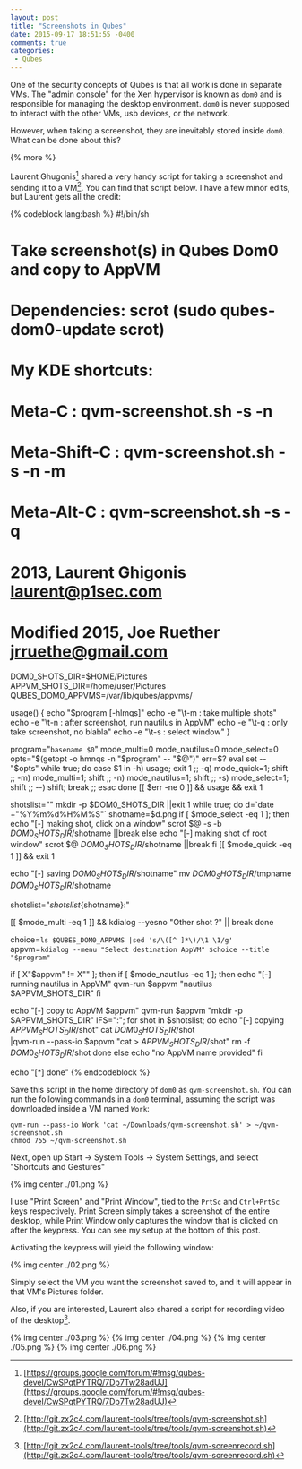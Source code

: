 ```yaml
---
layout: post
title: "Screenshots in Qubes"
date: 2015-09-17 18:51:55 -0400
comments: true
categories: 
 - Qubes
---
```


One of the security concepts of Qubes is that all work is done in separate VMs. The "admin console" for the Xen hypervisor is known as `dom0` and is responsible for managing the desktop environment. `dom0` is never supposed to interact with the other VMs, usb devices, or the network.

However, when taking a screenshot, they are inevitably stored inside `dom0`. What can be done about this?

{% more %}

Laurent Ghugonis[^1] shared a very handy script for taking a screenshot and sending it to a VM[^2]. You can find that script below. I have a few minor edits, but Laurent gets all the credit:

{% codeblock lang:bash %}
#!/bin/sh

# Take screenshot(s) in Qubes Dom0 and copy to AppVM
# Dependencies: scrot (sudo qubes-dom0-update scrot)
# My KDE shortcuts:
# Meta-C       : qvm-screenshot.sh -s -n
# Meta-Shift-C : qvm-screenshot.sh -s -n -m
# Meta-Alt-C   : qvm-screenshot.sh -s -q
# 2013, Laurent Ghigonis <laurent@p1sec.com>

# Modified 2015, Joe Ruether <jrruethe@gmail.com>

DOM0_SHOTS_DIR=$HOME/Pictures
APPVM_SHOTS_DIR=/home/user/Pictures
QUBES_DOM0_APPVMS=/var/lib/qubes/appvms/

usage() {
   echo "$program [-hlmqs]"
   echo -e "\t-m : take multiple shots"
   echo -e "\t-n : after screenshot, run nautilus in AppVM"
   echo -e "\t-q : only take screenshot, no blabla"
   echo -e "\t-s : select window"
}

program="`basename $0`"
mode_multi=0
mode_nautilus=0
mode_select=0
opts="$(getopt -o hmnqs -n "$program" -- "$@")"
err=$?
eval set -- "$opts"
while true; do case $1 in
   -h) usage; exit 1 ;;
   -q) mode_quick=1; shift ;;
   -m) mode_multi=1; shift ;;
   -n) mode_nautilus=1; shift ;;
   -s) mode_select=1; shift ;;
   --) shift; break ;;
esac done
[[ $err -ne 0 ]] && usage && exit 1

shotslist=""
mkdir -p $DOM0_SHOTS_DIR ||exit 1
while true; do
   d=`date +"%Y%m%d%H%M%S"`
   shotname=$d.png
   if [ $mode_select -eq 1 ]; then
      echo "[-] making shot, click on a window"
      scrot $@ -s -b $DOM0_SHOTS_DIR/$shotname ||break
   else
      echo "[-] making shot of root window"
      scrot $@ $DOM0_SHOTS_DIR/$shotname ||break
   fi
   [[ $mode_quick -eq 1 ]] && exit 1

   echo "[-] saving $DOM0_SHOTS_DIR/$shotname"
   mv $DOM0_SHOTS_DIR/$tmpname $DOM0_SHOTS_DIR/$shotname

   shotslist="${shotslist}${shotname}:"

   [[ $mode_multi -eq 1 ]] && kdialog --yesno "Other shot ?" || break
done

choice=`ls $QUBES_DOM0_APPVMS |sed 's/\([^ ]*\)/\1 \1/g'`
appvm=`kdialog --menu "Select destination AppVM" $choice --title "$program"`

if [ X"$appvm" != X"" ]; then
   if [ $mode_nautilus -eq 1 ]; then
      echo "[-] running nautilus in AppVM"
      qvm-run $appvm "nautilus $APPVM_SHOTS_DIR"
   fi

   echo "[-] copy to AppVM $appvm"
   qvm-run $appvm "mkdir -p $APPVM_SHOTS_DIR"
   IFS=":"; for shot in $shotslist; do
      echo "[-] copying $APPVM_SHOTS_DIR/$shot"
      cat $DOM0_SHOTS_DIR/$shot \
         |qvm-run --pass-io $appvm "cat > $APPVM_SHOTS_DIR/$shot"
      rm -f $DOM0_SHOTS_DIR/$shot
   done
else
   echo "no AppVM name provided"
fi

echo "[*] done"
{% endcodeblock %}

Save this script in the home directory of `dom0` as `qvm-screenshot.sh`. You can run the following commands in a `dom0` terminal, assuming the script was downloaded inside a VM named `Work`:

    qvm-run --pass-io Work 'cat ~/Downloads/qvm-screenshot.sh' > ~/qvm-screenshot.sh
    chmod 755 ~/qvm-screenshot.sh

Next, open up Start -> System Tools -> System Settings, and select "Shortcuts and Gestures"

{% img center ./01.png %}

I use "Print Screen" and "Print Window", tied to the `PrtSc` and `Ctrl+PrtSc` keys respectively. Print Screen simply takes a screenshot of the entire desktop, while Print Window only captures the window that is clicked on after the keypress. You can see my setup at the bottom of this post.

Activating the keypress will yield the following window:

{% img center ./02.png %}

Simply select the VM you want the screenshot saved to, and it will appear in that VM's Pictures folder.

Also, if you are interested, Laurent also shared a script for recording video of the desktop[^3].

{% img center ./03.png %}
{% img center ./04.png %}
{% img center ./05.png %}
{% img center ./06.png %}

[^1]: [https://groups.google.com/forum/#!msg/qubes-devel/CwSPqtPYTRQ/7Dp7Tw28adUJ](https://groups.google.com/forum/#!msg/qubes-devel/CwSPqtPYTRQ/7Dp7Tw28adUJ)
[^2]: [http://git.zx2c4.com/laurent-tools/tree/tools/qvm-screenshot.sh](http://git.zx2c4.com/laurent-tools/tree/tools/qvm-screenshot.sh)
[^3]: [http://git.zx2c4.com/laurent-tools/tree/tools/qvm-screenrecord.sh](http://git.zx2c4.com/laurent-tools/tree/tools/qvm-screenrecord.sh)

